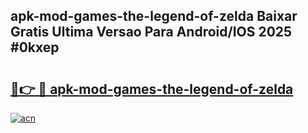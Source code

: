 ## apk-mod-games-the-legend-of-zelda Baixar Gratis Ultima Versao Para Android/IOS 2025 #0kxep

# <h2><a href="https://ainizakaria.my?title=apk-mod-games-the-legend-of-zelda&ref=20M">🔗👉 🔴 apk-mod-games-the-legend-of-zelda</a></h2>

[![acn](https://github.com/user-attachments/assets/0f9c940e-d8b0-45ae-aac7-cd30a18b3e1c)](https://ainizakaria.my?title=apk-mod-games-the-legend-of-zelda&ref=20M)

